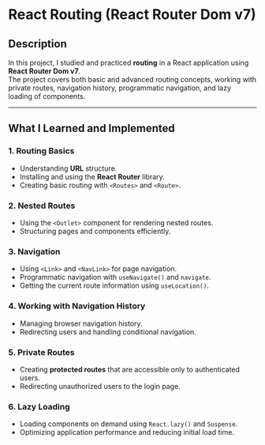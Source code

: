 # React Routing (React Router Dom v7)

## Description

In this project, I studied and practiced **routing** in a React application using **React Router Dom v7**.  
The project covers both basic and advanced routing concepts, working with private routes, navigation history, programmatic navigation, and lazy loading of components.

---

## What I Learned and Implemented

### 1. Routing Basics

- Understanding **URL** structure.
- Installing and using the **React Router** library.
- Creating basic routing with `<Routes>` and `<Route>`.

### 2. Nested Routes

- Using the `<Outlet>` component for rendering nested routes.
- Structuring pages and components efficiently.

### 3. Navigation

- Using `<Link>` and `<NavLink>` for page navigation.
- Programmatic navigation with `useNavigate()` and `navigate`.
- Getting the current route information using `useLocation()`.

### 4. Working with Navigation History

- Managing browser navigation history.
- Redirecting users and handling conditional navigation.

### 5. Private Routes

- Creating **protected routes** that are accessible only to authenticated users.
- Redirecting unauthorized users to the login page.

### 6. Lazy Loading

- Loading components on demand using `React.lazy()` and `Suspense`.
- Optimizing application performance and reducing initial load time.
